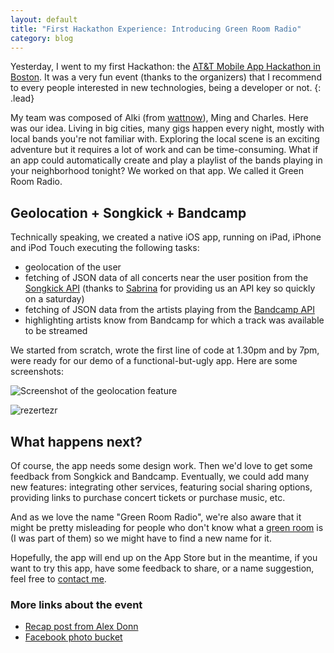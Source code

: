 ```yaml
---
layout: default
title: "First Hackathon Experience: Introducing Green Room Radio"
category: blog
---
```


Yesterday, I went to my first Hackathon: the [AT&T Mobile App Hackathon in Boston][1]. 
It was a very fun event (thanks to the organizers) that I recommend to every people interested
in new technologies, being a developer or not.
{: .lead}

My team was composed of Alki (from [wattnow][2]), Ming and Charles. Here was our idea. Living in
big cities, many gigs happen every night, mostly with local bands you're not familiar with. Exploring
the local scene is an exciting adventure but it requires a lot of work and can be time-consuming.
What if an app could automatically create and play a playlist of the bands playing in your neighborhood
tonight? We worked on that app. We called it Green Room Radio.

## Geolocation + Songkick + Bandcamp

Technically speaking, we created a native iOS app, running on iPad, iPhone and iPod Touch executing the following tasks:

* geolocation of the user
* fetching of JSON data of all concerts near the user position from the [Songkick API][3] (thanks to [Sabrina][4] for providing us an API key so quickly on a saturday)
* fetching of JSON data from the artists playing from the [Bandcamp API][5]
* highlighting artists know from Bandcamp for which a track was available to be streamed

We started from scratch, wrote the first line of code at 1.30pm and by 7pm, were ready for our demo of a functional-but-ugly app.
Here are some screenshots:

![Screenshot of the geolocation feature](../../assets/images/screenshot-green-room-radio-1.png "Geolocation and list of tonight's concerts in the area")

![rezertezr](../../assets/images/screenshot-green-room-radio-2.png "rezr")

## What happens next?

Of course, the app needs some design work. Then we'd love to get some feedback from Songkick and Bandcamp.
Eventually, we could add many new features: integrating other services, featuring social sharing options,
providing links to purchase concert tickets or purchase music, etc.

And as we love the name "Green Room Radio", we're also aware that it might be pretty misleading for people
who don't know what a [green room][6] is (I was part of them) so we might have to find a new name for it.

Hopefully, the app will end up on the App Store but in the meantime, if you want to try this app, have some feedback to share, or a name suggestion,
feel free to [contact me][7].

### More links about the event

* [Recap post from Alex Donn][8]
* [Facebook photo bucket][9]


[1]: http://mobileappbos.eventbrite.com/
[2]: http://wattnow.org/
[3]: http://www.songkick.com/developer
[4]: https://twitter.com/saleandro
[5]: http://bandcamp.com/developer
[6]: http://en.wikipedia.org/wiki/Green_room
[7]: http://twitter.com/dirtyhenry
[8]: http://bit.ly/bostonhack
[9]: https://www.facebook.com/media/set/?set=a.272239499489444.63625.151603081553087&amp;type=1
